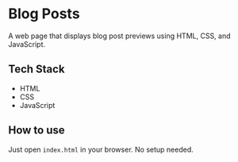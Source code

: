 # Blog Posts

A web page that displays blog post previews using HTML, CSS, and JavaScript.

## Tech Stack

- HTML
- CSS
- JavaScript

## How to use

Just open `index.html` in your browser. No setup needed.
